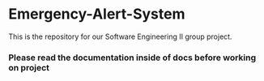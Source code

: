 # Emergency-Alert-System
This is the repository for our Software Engineering II group project. 

### Please read the documentation inside of docs before working on project

